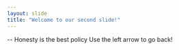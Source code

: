 ```yaml
---
layout: slide
title: "Welcome to our second slide!"
---
```

-- Honesty is the best policy
Use the left arrow to go back!
